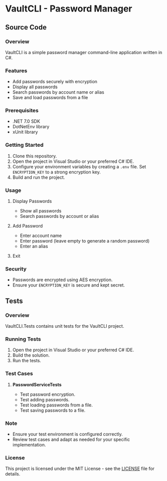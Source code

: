 # VaultCLI - Password Manager

## Source Code

### Overview

VaultCLI is a simple password manager command-line application written in C#.

### Features

- Add passwords securely with encryption
- Display all passwords
- Search passwords by account name or alias
- Save and load passwords from a file

### Prerequisites

- .NET 7.0 SDK
- DotNetEnv library
- xUnit library

### Getting Started

1. Clone this repository.
2. Open the project in Visual Studio or your preferred C# IDE.
3. Configure your environment variables by creating a `.env` file. Set `ENCRYPTION_KEY` to a strong encryption key.
4. Build and run the project.

### Usage

1. Display Passwords

   - Show all passwords
   - Search passwords by account or alias

2. Add Password

   - Enter account name
   - Enter password (leave empty to generate a random password)
   - Enter an alias

3. Exit

### Security

- Passwords are encrypted using AES encryption.
- Ensure your `ENCRYPTION_KEY` is secure and kept secret.

## Tests

### Overview

VaultCLI.Tests contains unit tests for the VaultCLI project.

### Running Tests

1. Open the project in Visual Studio or your preferred C# IDE.
2. Build the solution.
3. Run the tests.

### Test Cases

1. **PasswordServiceTests**

   - Test password encryption.
   - Test adding passwords.
   - Test loading passwords from a file.
   - Test saving passwords to a file.

### Note

- Ensure your test environment is configured correctly.
- Review test cases and adapt as needed for your specific implementation.

### License

This project is licensed under the MIT License - see the [LICENSE](LICENSE) file for details.
